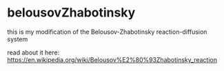 # belousovZhabotinsky
this is my modification of the Belousov-Zhabotinsky reaction-diffusion system

read about it here:
https://en.wikipedia.org/wiki/Belousov%E2%80%93Zhabotinsky_reaction
